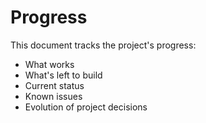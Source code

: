 # Progress

This document tracks the project's progress:

- What works
- What's left to build
- Current status
- Known issues
- Evolution of project decisions

